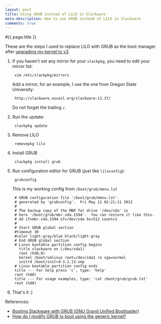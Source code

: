 ```yaml
---
layout: post
title: Using GRUB instead of LILO in Slackware
meta-description: How to use GRUB instead of LILO in Slackware
comments: true
---
```


#{{ page.title }}

These are the steps I used to replace LILO with GRUB as the boot manager after [upgrading my kernel to v3](/2012/05/11/upgrading-to-kernel-v3-for-slackware-v13.37/).

1. If you haven't set any mirror for your `slackpkg`, you need to edit your mirror list:

		vim /etc/slackpkg/mirrors
		
	Add a mirror, for an example, I use the one from Oregon State University:

		http://slackware.osuosl.org/slackware-13.37/
		
	Do not forget the trailing `/`.
		
2. Run the update:

		slackpkg update
		
3. Remove LILO

		removepkg lilo
		
4. Install GRUB

		slackpkg install grub
		
5. Run configuration editor for GRUB (just like `liloconfig`):

		grubconfig
		
	This is my working config from `/boot/grub/menu.lst`
	
		# GRUB configuration file '/boot/grub/menu.lst'.
		# generated by 'grubconfig'.  Fri May 11 02:21:11 2012
		#
		# The backup copy of the MBR for drive '/dev/sda' is
		# here '/boot/grub/mbr.sda.1594'.  You can restore it like this.
		# dd if=mbr.sda.1594 of=/dev/sda bs=512 count=1
		#
		# Start GRUB global section
		#timeout 30
		#color light-gray/blue black/light-gray
		# End GRUB global section
		# Linux bootable partition config begins
		  title slackware on (/dev/sda1)
		  root (hd0,0)
		  kernel /boot/vmlinuz root=/dev/sda1 ro vga=normal 
		  initrd /boot/initrd-3.2.13-smp
		# Linux bootable partition config ends
		title --- For help press 'c', type: 'help'
		root (hd0)
		title --- For usage examples, type: 'cat /boot/grub/grub.txt'
		root (hd0)

6. That's it :)

References:

* [Booting Slackware with GRUB (GNU Grand Unified Bootloader)](http://gnu-linux-slackware.blogspot.com/2009/07/booting-slackware-with-grub-gnu-grand.html)
* [How do I modify GRUB to boot using the generic kernel?
](http://www.linuxquestions.org/questions/slackware-14/how-do-i-modify-grub-to-boot-using-the-generic-kernel-863073/)
